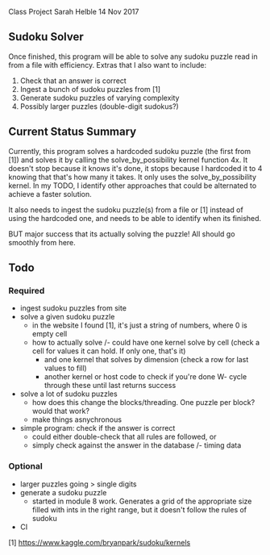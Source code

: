 Class Project
Sarah Helble
14 Nov 2017

Sudoku Solver
-------------
Once finished, this program will be able to solve any sudoku puzzle read in from a file with efficiency.
Extras that I also want to include:
1. Check that an answer is correct
2. Ingest a bunch of sudoku puzzles from [1]
3. Generate sudoku puzzles of varying complexity
4. Possibly larger puzzles (double-digit sudokus?)

Current Status Summary
----------------------
Currently, this program solves a hardcoded sudoku puzzle (the first from [1])
and solves it by calling the solve_by_possibility kernel function 4x. It doesn't
stop because it knows it's done, it stops because I hardcoded it to 4 knowing
that that's how many it takes. It only uses the solve_by_possibility kernel. In
my TODO, I identify other approaches that could be alternated to achieve a
faster solution.

It also needs to ingest the sudoku puzzle(s) from a file or [1] instead of using
the hardcoded one, and needs to be able to identify when its finished.

BUT major success that its actually solving the puzzle! All should go smoothly from here.

Todo
----

### Required
- ingest sudoku puzzles from site
- solve a given sudoku puzzle
  - in the website I found [1], it's just a string of numbers, where 0 is empty cell
  - how to actually solve
    /- could have one kernel solve by cell (check a cell for values it can hold. If only one, that's it)
    - and one kernel that solves by dimension (check a row for last values to fill)
    - another kernel or host code to check if you're done
    W- cycle through these until last returns success
- solve a lot of sudoku puzzles
  - how does this change the blocks/threading. One puzzle per block? would that work?
  - make things asnychronous
- simple program: check if the answer is correct
  - could either double-check that all rules are followed, or
  - simply check against the answer in the database
/- timing data

### Optional
- larger puzzles going > single digits
- generate a sudoku puzzle
  - started in module 8 work. Generates a grid of the appropriate size filled with
    ints in the right range, but it doesn't follow the rules of sudoku
- CI

[1] https://www.kaggle.com/bryanpark/sudoku/kernels
